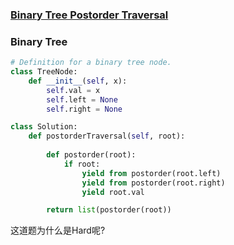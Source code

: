 ### [Binary Tree Postorder Traversal](https://leetcode.com/problems/binary-tree-postorder-traversal/)


### Binary Tree


```Python
# Definition for a binary tree node.
class TreeNode:
    def __init__(self, x):
        self.val = x
        self.left = None
        self.right = None

class Solution:
    def postorderTraversal(self, root):
        
        def postorder(root):
            if root:
                yield from postorder(root.left)
                yield from postorder(root.right)
                yield root.val

        return list(postorder(root))

```

这道题为什么是Hard呢?
